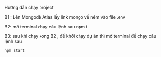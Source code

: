 Hướng dẫn chạy project

B1 : Lên Mongodb Atlas lấy link mongo về ném vào file .env

B2: mở terminal chạy câu lệnh sau 
    npm i

B3: sau khi chạy xong B2 , để khởi chạy dự án thì mở terminal để chạy câu lệnh sau 

    npm start